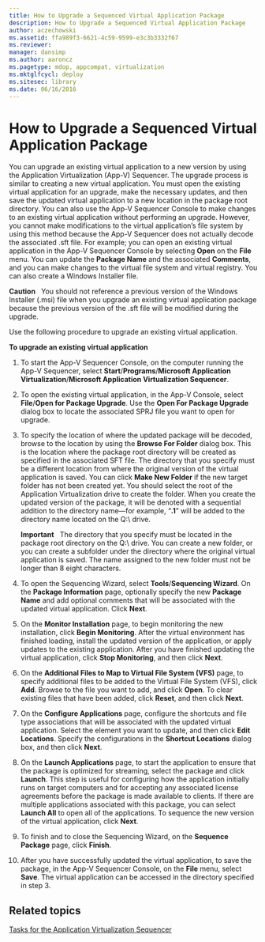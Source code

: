 ```yaml
---
title: How to Upgrade a Sequenced Virtual Application Package
description: How to Upgrade a Sequenced Virtual Application Package
author: aczechowski
ms.assetid: ffa989f3-6621-4c59-9599-e3c3b3332f67
ms.reviewer: 
manager: dansimp
ms.author: aaroncz
ms.pagetype: mdop, appcompat, virtualization
ms.mktglfcycl: deploy
ms.sitesec: library
ms.date: 06/16/2016
---
```



# How to Upgrade a Sequenced Virtual Application Package


You can upgrade an existing virtual application to a new version by using the Application Virtualization (App-V) Sequencer. The upgrade process is similar to creating a new virtual application. You must open the existing virtual application for an upgrade, make the necessary updates, and then save the updated virtual application to a new location in the package root directory. You can also use the App-V Sequencer Console to make changes to an existing virtual application without performing an upgrade. However, you cannot make modifications to the virtual application’s file system by using this method because the App-V Sequencer does not actually decode the associated .sft file. For example; you can open an existing virtual application in the App-V Sequencer Console by selecting **Open** on the **File** menu. You can update the **Package Name** and the associated **Comments**, and you can make changes to the virtual file system and virtual registry. You can also create a Windows Installer file.

**Caution**  
You should not reference a previous version of the Windows Installer (.msi) file when you upgrade an existing virtual application package because the previous version of the .sft file will be modified during the upgrade.

 

Use the following procedure to upgrade an existing virtual application.

**To upgrade an existing virtual application**

1.  To start the App-V Sequencer Console, on the computer running the App-V Sequencer, select **Start**/**Programs**/**Microsoft Application Virtualization**/**Microsoft Application Virtualization Sequencer**.

2.  To open the existing virtual application, in the App-V Console, select **File**/**Open for Package Upgrade**. Use the **Open For Package Upgrade** dialog box to locate the associated SPRJ file you want to open for upgrade.

3.  To specify the location of where the updated package will be decoded, browse to the location by using the **Browse For Folder** dialog box. This is the location where the package root directory will be created as specified in the associated SFT file. The directory that you specify must be a different location from where the original version of the virtual application is saved. You can click **Make New Folder** if the new target folder has not been created yet. You should select the root of the Application Virtualization drive to create the folder. When you create the updated version of the package, it will be denoted with a sequential addition to the directory name—for example, “**.1**” will be added to the directory name located on the Q:\\ drive.

    **Important**  
    The directory that you specify must be located in the package root directory on the Q:\\ drive. You can create a new folder, or you can create a subfolder under the directory where the original virtual application is saved. The name assigned to the new folder must not be longer than 8 eight characters.

     

4.  To open the Sequencing Wizard, select **Tools**/**Sequencing Wizard**. On the **Package Information** page, optionally specify the new **Package Name** and add optional comments that will be associated with the updated virtual application. Click **Next**.

5.  On the **Monitor Installation** page, to begin monitoring the new installation, click **Begin Monitoring**. After the virtual environment has finished loading, install the updated version of the application, or apply updates to the existing application. After you have finished updating the virtual application, click **Stop Monitoring**, and then click **Next**.

6.  On the **Additional Files to Map to Virtual File System (VFS)** page, to specify additional files to be added to the Virtual File System (VFS), click **Add**. Browse to the file you want to add, and click **Open**. To clear existing files that have been added, click **Reset**, and then click **Next**.

7.  On the **Configure Applications** page, configure the shortcuts and file type associations that will be associated with the updated virtual application. Select the element you want to update, and then click **Edit Locations**. Specify the configurations in the **Shortcut Locations** dialog box, and then click **Next**.

8.  On the **Launch Applications** page, to start the application to ensure that the package is optimized for streaming, select the package and click **Launch**. This step is useful for configuring how the application initially runs on target computers and for accepting any associated license agreements before the package is made available to clients. If there are multiple applications associated with this package, you can select **Launch All** to open all of the applications. To sequence the new version of the virtual application, click **Next**.

9.  To finish and to close the Sequencing Wizard, on the **Sequence Package** page, click **Finish**.

10. After you have successfully updated the virtual application, to save the package, in the App-V Sequencer Console, on the **File** menu, select **Save**. The virtual application can be accessed in the directory specified in step 3.

## Related topics


[Tasks for the Application Virtualization Sequencer](tasks-for-the-application-virtualization-sequencer.md)

 

 





